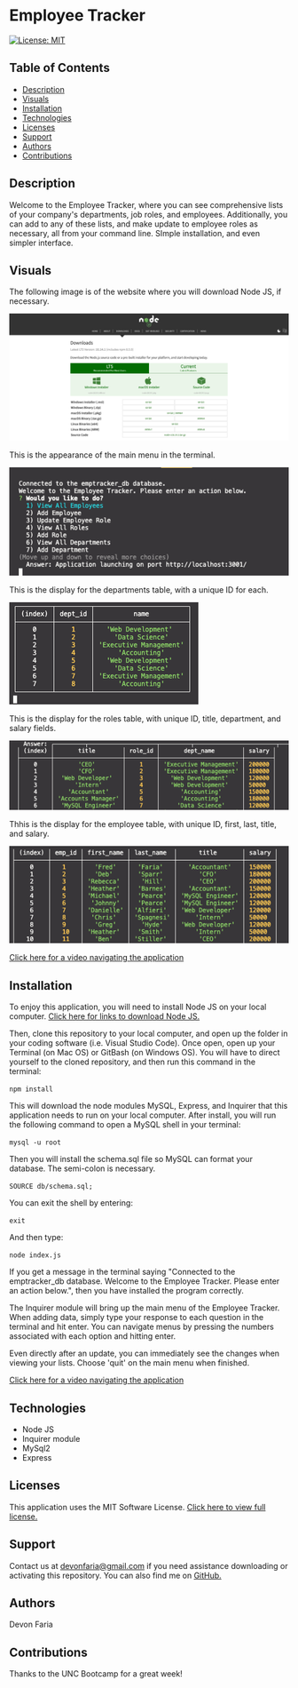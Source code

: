 # Employee Tracker

[![License: MIT](https://img.shields.io/badge/License-MIT-yellow.svg)](https://opensource.org/licenses/MIT)

## Table of Contents

* [Description](#description)
* [Visuals](#visuals)
* [Installation](#installation)
* [Technologies](#technologies)
* [Licenses](#licenses)
* [Support](#support)
* [Authors](#authors)
* [Contributions](#contributions)

## Description

Welcome to the Employee Tracker, where you can see comprehensive lists of your company's departments, job roles, and employees. Additionally, you can add to any of these lists, and make update to employee roles as necessary, all from your command line. SImple installation, and even simpler interface. 

## Visuals

The following image is of the website where you will download Node JS, if necessary.

![node j s website](./images/Download-Node-js.png)

This is the appearance of the main menu in the terminal.

![main menu](./images/main-menu.png)

This is the display for the departments table, with a unique ID for each.

![departments table display](./images/departments.png)

This is the display for the roles table, with unique ID, title, department, and salary fields.

![roles table display](./images/roles.png)

Thhis is the display for the employee table, with unique ID, first, last, title, and salary.

![employee table display](./images/employees.png)

[Click here for a video navigating the application](https://drive.google.com/file/d/1zDRMRjnmBdjHCNVsgOhOjQ-nIq1v_vha/view?usp=sharing)

## Installation

To enjoy this application, you will need to install Node JS on your local computer. [Click here for links to download Node JS.](https://nodejs.org/en/download/)

Then, clone this repository to your local computer, and open up the folder in your coding software (i.e. Visual Studio Code). Once open, open up your Terminal (on Mac OS) or GitBash (on Windows OS). You will have to direct yourself to the cloned repository, and then run this command in the terminal: 

`npm install`

This will download the node modules MySQL, Express, and Inquirer that this application needs to run on your local computer. After install, you will run the following command to open a MySQL shell in your terminal: 

`mysql -u root` 

Then you will install the schema.sql file so MySQL can format your database. The semi-colon is necessary.

`SOURCE db/schema.sql;`

You can exit the shell by entering:

`exit`

And then type:

`node index.js`

If you get a message in the terminal saying "Connected to the emptracker_db database.
Welcome to the Employee Tracker. Please enter an action below.", then you have installed the program correctly.  

The Inquirer module will bring up the main menu of the Employee Tracker. When adding data, simply type your response to each question in the terminal and hit enter. You can navigate menus by pressing the numbers associated with each option and hitting enter.

Even directly after an update, you can immediately see the changes when viewing your lists. Choose 'quit' on the main menu when finished.

[Click here for a video navigating the application](https://drive.google.com/file/d/1zDRMRjnmBdjHCNVsgOhOjQ-nIq1v_vha/view?usp=sharing)

## Technologies

* Node JS
* Inquirer module
* MySql2
* Express

## Licenses

This application uses the MIT Software License. [Click here to view full license.](LICENSE)

## Support

Contact us at devonfaria@gmail.com if you need assistance downloading or activating this repository. You can also find me on [GitHub.](https://github.com/devonfaria)

## Authors

Devon Faria

## Contributions

Thanks to the UNC Bootcamp for a great week!